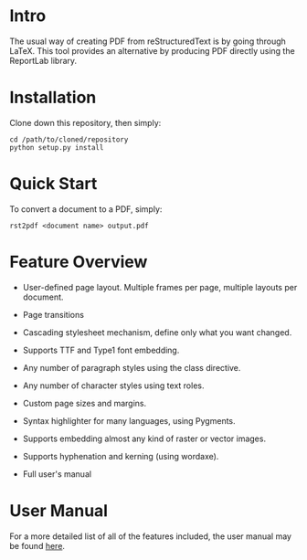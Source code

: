 # Intro


The usual way of creating PDF from reStructuredText is by going through LaTeX. 
This tool provides an alternative by producing PDF directly using the ReportLab
library. 

# Installation

Clone down this repository, then simply: 

	cd /path/to/cloned/repository
	python setup.py install


# Quick Start

To convert a document to a PDF, simply:

    rst2pdf <document name> output.pdf


# Feature Overview


* User-defined page layout. Multiple frames per page, multiple layouts per
  document. 

* Page transitions 

* Cascading stylesheet mechanism, define only what you want changed. 

* Supports TTF and Type1 font embedding. 

* Any number of paragraph styles using the class directive. 

* Any number of character styles using text roles. 

* Custom page sizes and margins. 

* Syntax highlighter for many languages, using Pygments. 

* Supports embedding almost any kind of raster or vector images. 

* Supports hyphenation and kerning (using wordaxe). 

* Full user's manual

# User Manual

For a more detailed list of all of the features included, the user manual may be found [here](http://ralsina.me/static/manual.pdf). 

